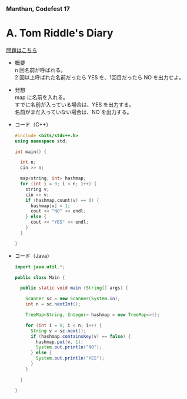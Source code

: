 ### Manthan, Codefest 17

# A. Tom Riddle's Diary

  [問題はこちら](https://codeforces.com/problemset/problem/855/A)
  
- 概要<br>
  n 回名前が呼ばれる。<br>
  2 回以上呼ばれた名前だったら YES を、1回目だったら NO を出力せよ。<br>
  
- 発想<br>
  map に名前を入れる。<br>
  すでに名前が入っている場合は、YES を出力する。<br>
  名前がまだ入っていない場合は、NO を出力する。
  
  
- コード（C++）

  ```cpp
  #include <bits/stdc++.h>
  using namespace std;

  int main() {

    int n;
    cin >> n;

    map<string, int> hashmap;
    for (int i = 0; i < n; i++) {
      string v;
      cin >> v;
      if (hashmap.count(v) == 0) {
        hashmap[v] = 1;
        cout << "NO" << endl;
      } else {
        cout << "YES" << endl;
      }
    }

  }
  ```
  
- コード（Java）

  ```java
  import java.util.*;

  public class Main {

    public static void main (String[] args) {

      Scanner sc = new Scanner(System.in);
      int n = sc.nextInt();

      TreeMap<String, Integer> hashmap = new TreeMap<>();

      for (int i = 0; i < n; i++) {
        String v = sc.next();
        if (hashmap.containsKey(v) == false) {
          hashmap.put(v, 1);
          System.out.println("NO");
        } else {
          System.out.println("YES");
        }
      }

    }

  }
  ```
    